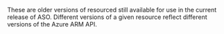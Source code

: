 These are older versions of resourced still available for use in the current release of ASO. Different versions of a given resource reflect different versions of the Azure ARM API.
